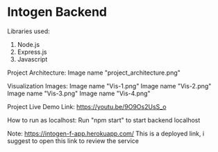 # Intogen Backend
Libraries used:
1. Node.js
2. Express.js
3. Javascript

Project Architecture:
Image name "project_architecture.png"

Visualization Images:
Image name "Vis-1.png"
Image name "Vis-2.png"
Image name "Vis-3.png"
Image name "Vis-4.png"

Project Live Demo Link:
https://youtu.be/9O9Os2UsS_o

How to run as localhost:
Run "npm start" to start backend localhost

Note: https://intogen-f-app.herokuapp.com/  This is a deployed link, i suggest to open this link to review the service
